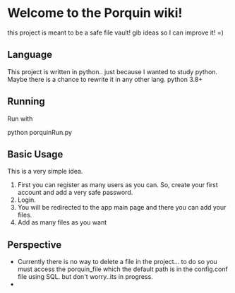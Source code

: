 
# Welcome to the Porquin wiki!
this project is meant to be a safe file vault! 
gib ideas so I can improve it! =)

## Language
This project is written in python.. just because I wanted to study python.
Maybe there is a chance to rewrite it in any other lang.
python 3.8+

## Running
Run with 

python porquinRun.py 

## Basic Usage
This is a very simple idea.
1. First you can register as many users as you can. So, create your first account and add a very safe password.
2. Login.
3. You will be redirected to the app main page and there you can add your files.
4. Add as many files as you want

## Perspective
* Currently there is no way to delete a file  in the project... to do so you must access the porquin_file which the default path is in the config.conf file using SQL.  but don't worry..its in progress.
* 
